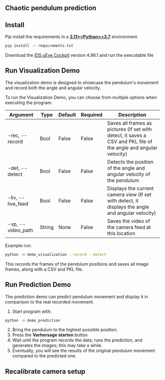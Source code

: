 ## Chaotic pendulum prediction

## Install

Pip install the requirements in a
[**3.11>=Python>=3.7**](https://www.python.org/) environment.

```bash
pip install -r requirements.txt
```

Download
the [IDS uEye Cockpit](https://en.ids-imaging.com/files/downloads/ids-software-suite/readme/readme-ids-software-suite-win-4.96.1_EN.html)
version 4.96.1 and run the executable file

## Run Visualization Demo

The visualization demo is designed to showcase the pendulum's movement and record both the angle and angular velocity.

To run the Visualization Demo, you can choose from multiple options when executing the program:

| Argument          | Type   | Default | Required | Description                                                                                                      |
|-------------------|--------|---------|----------|------------------------------------------------------------------------------------------------------------------|
| -rec, --record    | Bool   | False   | False    | Saves all frames as pictures (If set with detect, it saves a CSV and PKL file of the angle and angular velocity) |
| -det, --detect    | Bool   | False   | False    | 	Detects the position of the angle and angular velocity of the pendulum                                          |
| -liv, --live_feed | Bool   | False   | False    | Displays the current camera view (If set with detect, it displays the angle and angular velocity)                |
| -vp, --video_path | String | None    | False    | Saves the video of the camera feed at this location                                                              |

Example run:

```bash
python -m demo_visualization --record --detect
```

This records the frames of the pendulum positions and saves all image frames, along with a CSV and PKL file.

## Run Prediction Demo

The prediction demo can predict pendulum movement and display it in comparison to the real recorded movement.

1. Start program with:

```bash
python -m demo_prediction
```

2. Bring the pendulum to the highest possible position.
3. Press the **Vorhersage starten** button
4. Wait until the program records the data, runs the prediction, and generates the images; this may take a while.
5. Eventually, you will see the results of the original pendulum movement compared to the predicted one.

## Recalibrate camera setup

